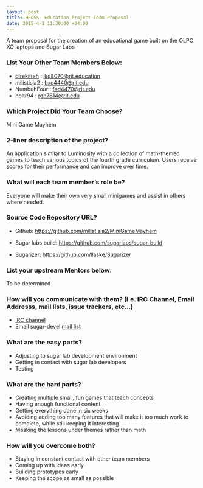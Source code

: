 ```yaml
---
layout: post
title: HFOSS- Education Project Team Proposal
date: 2015-4-1 11:30:00 +04:00
---
```


A team proposal for the creation of an educational game built on the OLPC XO laptops and Sugar Labs

### List Your Other Team Members Below:

- [direkitteh](http://direkitteh.tumblr.com/post/114182650154/team-proposal-education) : lkd8070@rit.education
- milistisia2 : bxc4440@rit.edu
- NumbuhFour : fad4470@rit.edu
- holtr94 : rgh7614@rit.edu

### Which Project Did Your Team Choose?

Mini Game Mayhem

### 2-liner description of the project?

An application similar to Luminosity with a collection of math-themed games to teach various topics of the fourth grade curriculum. Users receive scores for their performance and can improve over time.

### What will each team member’s role be?

Everyone will make their own very small minigames and assist in others where needed.

### Source Code Repository URL?

- Github: https://github.com/milistisia2/MiniGameMayhem

- Sugar labs build: https://github.com/sugarlabs/sugar-build

- Sugarizer: https://github.com/llaske/Sugarizer

### List your upstream Mentors below:

To be determined

### How will you communicate with them? (i.e. IRC Channel, Email Addresss, mail lists, issue trackers, etc…)

- [IRC channel](irc://irc.freenode.net#sugar)
- Email sugar-devel [mail list](sugar-devel@lists.sugarlabs.org)

### What are the easy parts?

- Adjusting to sugar lab development environment
- Getting in contact with sugar lab developers
- Testing

### What are the hard parts?

- Creating multiple small, fun games that teach concepts
- Having enough functional content
- Getting everything done in six weeks
- Avoiding adding too many features that will make it too much work to complete, while still keeping it interesting
- Masking the lessons under themes rather than math

### How will you overcome both?

- Staying in constant contact with other team members
- Coming up with ideas early
- Building prototypes early
- Keeping the scope as small as possible